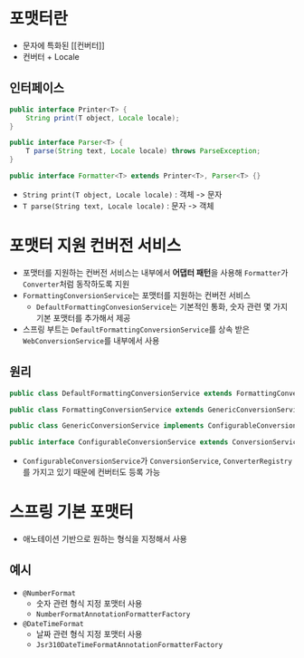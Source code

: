 # 포맷터란
- 문자에 특화된 [[컨버터]]
- 컨버터 + Locale
## 인터페이스
```java
public interface Printer<T> {
	String print(T object, Locale locale);
}

public interface Parser<T> {
	T parse(String text, Locale locale) throws ParseException;
}

public interface Formatter<T> extends Printer<T>, Parser<T> {}
```
- `String print(T object, Locale locale)` : 객체 -> 문자
- `T parse(String text, Locale locale)` : 문자 -> 객체
# 포맷터 지원 컨버전 서비스
- 포맷터를 지원하는 컨버전 서비스는 내부에서 **어댑터 패턴**을 사용해 `Formatter`가 `Converter`처럼 동작하도록 지원
- `FormattingConversionService`는 포맷터를 지원하는 컨버전 서비스
	- `DefaultFormattingConvesionService`는 기본적인 통화, 숫자 관련 몇 가지 기본 포맷터를 추가해서 제공
- 스프링 부트는 `DefaultFormattingConversionService`를 상속 받은 `WebConversionService`를 내부에서 사용
## 원리
```java
public class DefaultFormattingConversionService extends FormattingConversionService {}

public class FormattingConversionService extends GenericConversionService implements FormatterRegistry, EmbeddedValueResolverAware {}

public class GenericConversionService implements ConfigurableConversionService {}

public interface ConfigurableConversionService extends ConversionService, ConverterRegistry {}
```
- `ConfigurableConversionService`가 `ConversionService`, `ConverterRegistry`를 가지고 있기 때문에 컨버터도 등록 가능
# 스프링 기본 포맷터
- 애노테이션 기반으로 원하는 형식을 지정해서 사용
## 예시
- `@NumberFormat`
	- 숫자 관련 형식 지정 포맷터 사용
	- `NumberFormatAnnotationFormatterFactory`
- `@DateTimeFormat`
	- 날짜 관련 형식 지정 포맷터 사용
	- `Jsr310DateTimeFormatAnnotationFormatterFactory`